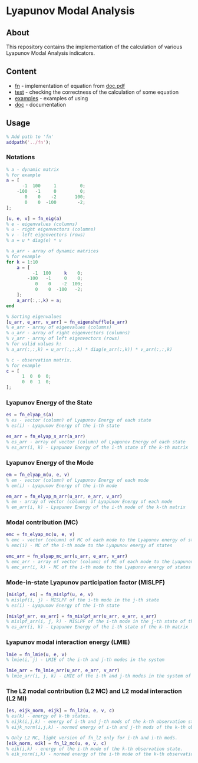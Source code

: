 # Lyapunov Modal Analysis

## About
This repository contains the implementation of the calculation of various Lyapunov Modal Analysis indicators. 

## Content
* [fn](../main/fn) - implementation of equation from [doc.pdf](../main/doc/doc.pdf)
* [test](../main/test) - checking the correctness of the calculation of some equation
* [examples](../main/examples) - examples of using
* [doc](../main/doc) - documentation


## Usage

```matlab
% Add path to 'fn'
addpath('../fn');
```

### Notations

```matlab
% a - dynamic matrix
% for example
a = [
      -1  100     1         0;
    -100   -1     0         0;
       0    0    -2       100;
       0    0  -100        -2;
];
```

```matlab
[u, e, v] = fn_eig(a)
% e - eigenvalues (columns)
% u - right eigenvectors (columns)
% v - left eigenvectors (rows)
% a = u * diag(e) * v
```

```matlab
% a_arr - array of dynamic matrices
% for example
for k = 1:10
    a = [
          -1  100     k    0;
        -100   -1     0    0;
           0    0    -2  100;
           0    0  -100   -2;
    ];
    a_arr(:,:,k) = a;
end
```

```matlab
% Sorting eigenvalues
[u_arr, e_arr, v_arr] = fn_eigenshuffle(a_arr)
% e_arr - array of eigenvalues (columns)
% u_arr - array of right eigenvectors (columns)
% v_arr - array of left eigenvectors (rows)
% for valid values k:
% a_arr(:,:,k) = u_arr(:,:,k) * diag(e_arr(:,k)) * v_arr(:,:,k)
```

```matlab
% c - observation matrix.
% for example
c = [
      1  0  0  0;
      0  0  1  0;
];
```

### Lyapunov Energy of the State

```matlab
es = fn_elyap_s(a)
% es - vector (column) of Lyapunov Energy of each state
% es(i) - Lyapunov Energy of the i-th state
```

```matlab
es_arr = fn_elyap_s_arr(a_arr)
% es_arr - array of vector (column) of Lyapunov Energy of each state
% es_arr(i, k) - Lyapunov Energy of the i-th state of the k-th matrix
```

### Lyapunov Energy of the Mode

```matlab
em = fn_elyap_m(u, e, v)
% em - vector (column) of Lyapunov Energy of each mode
% em(i) - Lyapunov Energy of the i-th mode
```

```matlab
em_arr = fn_elyap_m_arr(u_arr, e_arr, v_arr)
% em - array of vector (column) of Lyapunov Energy of each mode
% em_arr(i, k) - Lyapunov Energy of the i-th mode of the k-th matrix
```

### Modal contribution (MC)

```matlab
emc = fn_elyap_mc(u, e, v)
% emc - vector (column) of MC of each mode to the Lyapunov energy of states
% emc(i) - MC of the i-th mode to the Lyapunov energy of states
```

```matlab
emc_arr = fn_elyap_mc_arr(u_arr, e_arr, v_arr)
% emc_arr - array of vector (column) of MC of each mode to the Lyapunov energy of states
% emc_arr(i, k) - MC of the i-th mode to the Lyapunov energy of states of the k-th matrix
```

### Mode-in-state Lyapunov participation factor (MISLPF)

```matlab
[mislpf, es] = fn_mislpf(u, e, v)
% mislpf(i, j) - MISLPF of the i-th mode in the j-th state
% es(i) - Lyapunov Energy of the i-th state
```

```matlab
[mislpf_arr, es_arr] = fn_mislpf_arr(u_arr, e_arr, v_arr)
% mislpf_arr(i, j, k) - MISLPF of the i-th mode in the j-th state of the k-th matrix
% es_arr(i, k) - Lyapunov Energy of the i-th state of the k-th matrix
```

### Lyapunov modal interaction energy (LMIE)

```matlab
lmie = fn_lmie(u, e, v)
% lmie(i, j) - LMIE of the i-th and j-th modes in the system
```

```matlab
lmie_arr = fn_lmie_arr(u_arr, e_arr, v_arr)
% lmie_arr(i, j, k) - LMIE of the i-th and j-th modes in the system of the k-th matrix
```

### The L2 modal contribution  (L2 MC) and L2 modal interaction (L2 MI)

```matlab
[es, eijk_norm, eijk] = fn_l2(u, e, v, c)
% es(k) - energy of k-th states.
% eijk(i,j,k) - energy of i-th and j-th mods of the k-th observation state.
% eijk_norm(i,j,k) - normed energy of i-th and j-th mods of the k-th observation state.
```

```matlab
% Only L2 MC, light version of fn_l2 only for i-th and i-th mods.
[eik_norm, eik] = fn_l2_mc(u, e, v, c)
% eik(i,k) - energy of the i-th mode of the k-th observation state.
% eik_norm(i,k) - normed energy of the i-th mode of the k-th observation state.
```
